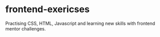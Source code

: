 # frontend-exericses

Practising CSS, HTML, Javascript and learning new skills with frontend mentor challenges.
